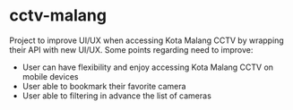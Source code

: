# cctv-malang

Project to improve UI/UX when accessing Kota Malang CCTV by wrapping their API with new UI/UX. Some points regarding need to improve:
- User can have flexibility and enjoy accessing Kota Malang CCTV on mobile devices
- User able to bookmark their favorite camera
- User able to filtering in advance the list of cameras

